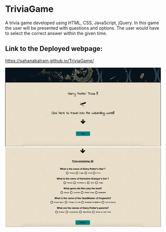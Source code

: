 # TriviaGame
A trivia game developed using HTML, CSS, JavaScript, jQuery. In this game  the user will be presented with questions and options. The user would have to select the correct answer within the given time.

## Link to the Deployed webpage:
https://sahanabalram.github.io/TriviaGame/

![screenshot of Trivia-game](assets/images/trivia-game.png)
![screenshot of Trivia-game](assets/images/trivia-game01.png)
